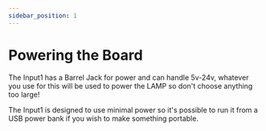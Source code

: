 ```yaml
---
sidebar_position: 1
---
```


# Powering the Board

The Input1 has a Barrel Jack for power and can handle 5v-24v, whatever you use for this will be used to power the LAMP so don't choose anything too large!

The Input1 is designed to use minimal power so it's possible to run it from a USB power bank if you wish to make something portable. 



